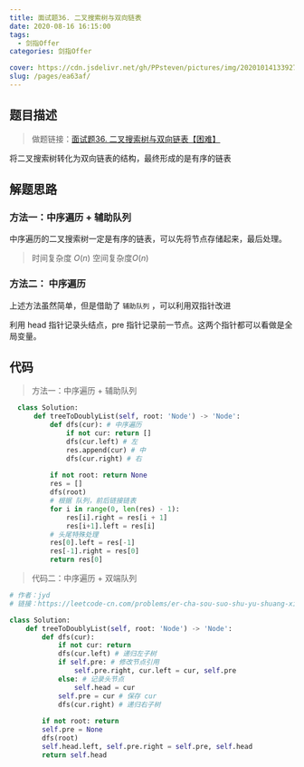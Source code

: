 ```yaml
---
title: 面试题36. 二叉搜索树与双向链表
date: 2020-08-16 16:15:00
tags: 
  - 剑指Offer
categories: 剑指Offer

cover: https://cdn.jsdelivr.net/gh/PPsteven/pictures/img/20201014133927.png
slug: /pages/ea63af/
---
```


## 题目描述

> 做题链接：[面试题36. 二叉搜索树与双向链表【困难】](https://leetcode-cn.com/problems/er-cha-sou-suo-shu-yu-shuang-xiang-lian-biao-lcof/)

将二叉搜索树转化为双向链表的结构，最终形成的是有序的链表

<!--more-->

## 解题思路

### 方法一：中序遍历 + 辅助队列

中序遍历的二叉搜索树一定是有序的链表，可以先将节点存储起来，最后处理。

> 时间复杂度 $O(n)$ 空间复杂度$O(n)$

### 方法二： 中序遍历

上述方法虽然简单，但是借助了 `辅助队列` ，可以利用双指针改进

利用 head 指针记录头结点，pre 指针记录前一节点。这两个指针都可以看做是全局变量。

## 代码

> 方法一：中序遍历 + 辅助队列

```python
  class Solution:
      def treeToDoublyList(self, root: 'Node') -> 'Node':
          def dfs(cur): # 中序遍历
              if not cur: return []
              dfs(cur.left) # 左
              res.append(cur) # 中
              dfs(cur.right) # 右
  
          if not root: return None
          res = []
          dfs(root)
          # 根据 队列，前后链接链表
          for i in range(0, len(res) - 1):
              res[i].right = res[i + 1]
              res[i+1].left = res[i]
          # 头尾特殊处理
          res[0].left = res[-1] 
          res[-1].right = res[0]
          return res[0]
```



> 代码二：中序遍历 + 双端队列

```python
# 作者：jyd
# 链接：https://leetcode-cn.com/problems/er-cha-sou-suo-shu-yu-shuang-xiang-lian-biao-lcof/solution/mian-shi-ti-36-er-cha-sou-suo-shu-yu-shuang-xian-5/

class Solution:
    def treeToDoublyList(self, root: 'Node') -> 'Node':
        def dfs(cur):
            if not cur: return
            dfs(cur.left) # 递归左子树
            if self.pre: # 修改节点引用
                self.pre.right, cur.left = cur, self.pre
            else: # 记录头节点
                self.head = cur
            self.pre = cur # 保存 cur
            dfs(cur.right) # 递归右子树
        
        if not root: return
        self.pre = None
        dfs(root)
        self.head.left, self.pre.right = self.pre, self.head
        return self.head
```

